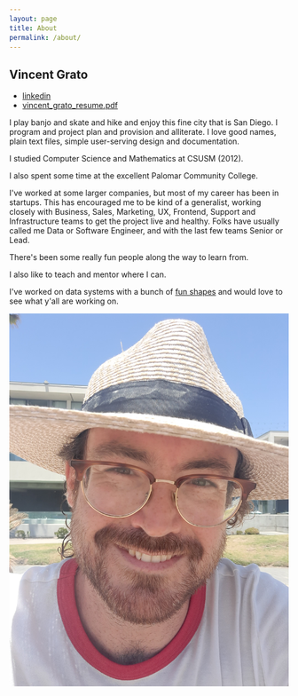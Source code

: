 ```yaml
---
layout: page
title: About
permalink: /about/
---
```


## Vincent Grato

- [linkedin](https://www.linkedin.com/in/vgrato/)
- [vincent\_grato\_resume.pdf](/assets/vincent_grato_2023.pdf)


I play banjo and skate and hike and enjoy this fine city that is San Diego.
I program and project plan and provision and alliterate.
I love good names, plain text files, simple user-serving design and documentation.

I studied Computer Science and Mathematics at CSUSM (2012).

I also spent some time at the excellent Palomar Community College.

I've worked at some larger companies, but most of my career has been in startups.
This has encouraged me to be kind of a generalist, working closely with Business, Sales, Marketing, UX, Frontend, Support and Infrastructure teams to get the project live and healthy.
Folks have usually called me Data or Software Engineer, and with the last few teams Senior or Lead.

There's been some really fun people along the way to learn from.

I also like to teach and mentor where I can.

I've worked on data systems with a bunch of [fun shapes](/neat-projects/) and would love to see what y'all are working on.


![Profile](/assets/images/profile.jpg)
